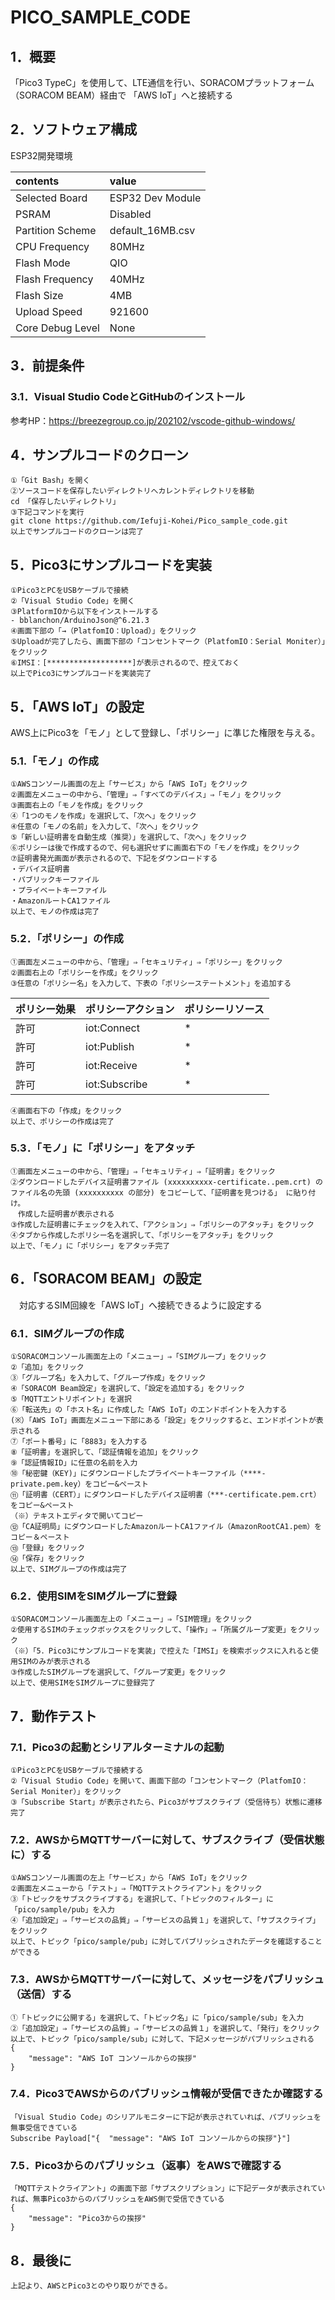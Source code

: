 # PICO_SAMPLE_CODE

## 1．概要
「Pico3 TypeC」を使用して、LTE通信を行い、SORACOMプラットフォーム（SORACOM BEAM）経由で
「AWS IoT」へと接続する

## 2．ソフトウェア構成
ESP32開発環境

|     contents     |         value           |
|:-----------------|:------------------------|
| Selected Board   | ESP32 Dev Module        |
| PSRAM            | Disabled                |
| Partition Scheme | default_16MB.csv        |
| CPU Frequency    | 80MHz                   |
| Flash Mode       | QIO                     |
| Flash Frequency  | 40MHz                   |
| Flash Size       | 4MB                     |
| Upload Speed     | 921600                  |
| Core Debug Level | None                    |

## 3．前提条件
### 3.1．Visual Studio CodeとGitHubのインストール
参考HP：https://breezegroup.co.jp/202102/vscode-github-windows/

## 4．サンプルコードのクローン
    ①「Git Bash」を開く
    ②ソースコードを保存したいディレクトリへカレントディレクトリを移動
    cd 「保存したいディレクトリ」
    ③下記コマンドを実行
    git clone https://github.com/Iefuji-Kohei/Pico_sample_code.git
    以上でサンプルコードのクローンは完了

## 5．Pico3にサンプルコードを実装
    ①Pico3とPCをUSBケーブルで接続
    ②「Visual Studio Code」を開く
    ③PlatformIOから以下をインストールする
    - bblanchon/ArduinoJson@^6.21.3
    ④画面下部の「→（PlatfomIO：Upload）」をクリック
    ⑤Uploadが完了したら、画面下部の「コンセントマーク（PlatfomIO：Serial Moniter）」をクリック
    ⑥IMSI：[*******************]が表示されるので、控えておく
    以上でPico3にサンプルコードを実装完了
## 5．「AWS IoT」の設定
AWS上にPico3を「モノ」として登録し、「ポリシー」に準じた権限を与える。

### 5.1.「モノ」の作成
    ①AWSコンソール画面の左上「サービス」から「AWS IoT」をクリック
    ②画面左メニューの中から、「管理」⇒「すべてのデバイス」⇒「モノ」をクリック
    ③画面右上の「モノを作成」をクリック
    ④「1つのモノを作成」を選択して、「次へ」をクリック
    ④任意の「モノの名前」を入力して、「次へ」をクリック
    ⑤「新しい証明書を自動生成（推奨）」を選択して、「次へ」をクリック
    ⑥ポリシーは後で作成するので、何も選択せずに画面右下の「モノを作成」をクリック
    ⑦証明書発光画面が表示されるので、下記をダウンロードする
    ・デバイス証明書
    ・パブリックキーファイル
    ・プライベートキーファイル
    ・AmazonルートCA1ファイル
    以上で、モノの作成は完了

### 5.2．「ポリシー」の作成   
    ①画面左メニューの中から、「管理」⇒「セキュリティ」⇒「ポリシー」をクリック
    ②画面右上の「ポリシーを作成」をクリック
    ③任意の「ポリシー名」を入力して、下表の「ポリシーステートメント」を追加する

|     ポリシー効果  |    ポリシーアクション     |   ポリシーリソース   |
|:------------------|:------------------------|---------------------|
| 許可              | iot:Connect             | *                   |
| 許可              | iot:Publish             | *                   |
| 許可              | iot:Receive             | *                   |
| 許可              | iot:Subscribe           | *                   |

    ④画面右下の「作成」をクリック
    以上で、ポリシーの作成は完了

### 5.3．「モノ」に「ポリシー」をアタッチ
    ①画面左メニューの中から、「管理」⇒「セキュリティ」⇒「証明書」をクリック
    ②ダウンロードしたデバイス証明書ファイル (xxxxxxxxxx-certificate..pem.crt) のファイル名の先頭 (xxxxxxxxxx の部分) をコピーして、「証明書を見つける」 に貼り付け。
    　作成した証明書が表示される
    ③作成した証明書にチェックを入れて、「アクション」⇒「ポリシーのアタッチ」をクリック
    ④タブから作成したポリシー名を選択して、「ポリシーをアタッチ」をクリック
    以上で、「モノ」に「ポリシー」をアタッチ完了

## 6．「SORACOM BEAM」の設定
　対応するSIM回線を「AWS IoT」へ接続できるように設定する

### 6.1．SIMグループの作成
    ①SORACOMコンソール画面左上の「メニュー」⇒「SIMグループ」をクリック
    ②「追加」をクリック
    ③「グループ名」を入力して、「グループ作成」をクリック
    ④「SORACOM Beam設定」を選択して、「設定を追加する」をクリック
    ⑤「MQTTエントリポイント」を選択
    ⑥「転送先」の「ホスト名」に作成した「AWS IoT」のエンドポイントを入力する
    (※）「AWS IoT」画面左メニュー下部にある「設定」をクリックすると、エンドポイントが表示される
    ⑦「ポート番号」に「8883」を入力する
    ⑧「証明書」を選択して、「認証情報を追加」をクリック
    ⑨「認証情報ID」に任意の名前を入力
    ⑩「秘密鍵（KEY)」にダウンロードしたプライベートキーファイル（****-private.pem.key）をコピー&ペースト
    ⑪「証明書（CERT）」にダウンロードしたデバイス証明書（***-certificate.pem.crt）をコピー&ペースト
    （※）テキストエディタで開いてコピー
    ⑫「CA証明局」にダウンロードしたAmazonルートCA1ファイル（AmazonRootCA1.pem）をコピー＆ペースト
    ⑬「登録」をクリック
    ⑭「保存」をクリック
    以上で、SIMグループの作成は完了

### 6.2．使用SIMをSIMグループに登録
    ①SORACOMコンソール画面左上の「メニュー」⇒「SIM管理」をクリック
    ②使用するSIMのチェックボックスをクリックして、「操作」⇒「所属グループ変更」をクリック
    （※）「5．Pico3にサンプルコードを実装」で控えた「IMSI」を検索ボックスに入れると使用SIMのみが表示される
    ③作成したSIMグループを選択して、「グループ変更」をクリック
    以上で、使用SIMをSIMグループに登録完了

## 7．動作テスト
### 7.1．Pico3の起動とシリアルターミナルの起動
    ①Pico3とPCをUSBケーブルで接続する
    ②「Visual Studio Code」を開いて、画面下部の「コンセントマーク（PlatfomIO：Serial Moniter）」をクリック
    ③「Subscribe Start」が表示されたら、Pico3がサブスクライブ（受信待ち）状態に遷移完了

### 7.2．AWSからMQTTサーバーに対して、サブスクライブ（受信状態に）する
    ①AWSコンソール画面の左上「サービス」から「AWS IoT」をクリック
    ②画面左メニューから「テスト」⇒「MQTTテストクライアント」をクリック
    ③「トピックをサブスクライブする」を選択して、「トピックのフィルター」に「pico/sample/pub」を入力
    ④「追加設定」⇒「サービスの品質」⇒「サービスの品質１」を選択して、「サブスクライブ」をクリック
    以上で、トピック「pico/sample/pub」に対してパブリッシュされたデータを確認することができる
### 7.3．AWSからMQTTサーバーに対して、メッセージをパブリッシュ（送信）する
    ①「トピックに公開する」を選択して、「トピック名」に「pico/sample/sub」を入力
    ②「追加設定」⇒「サービスの品質」⇒「サービスの品質１」を選択して、「発行」をクリック
    以上で、トピック「pico/sample/sub」に対して、下記メッセージがパブリッシュされる
    {
        "message": "AWS IoT コンソールからの挨拶"
    }

### 7.4．Pico3でAWSからのパブリッシュ情報が受信できたか確認する
    「Visual Studio Code」のシリアルモニターに下記が表示されていれば、パブリッシュを無事受信できている
    Subscribe Payload["{  "message": "AWS IoT コンソールからの挨拶"}"]

### 7.5．Pico3からのパブリッシュ（返事）をAWSで確認する
    「MQTTテストクライアント」の画面下部「サブスクリプション」に下記データが表示されていれば、無事Pico3からのパブリッシュをAWS側で受信できている
    {
        "message": "Pico3からの挨拶"
    }

## 8．最後に
    上記より、AWSとPico3とのやり取りができる。
